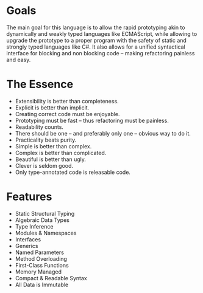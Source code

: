 # Goals
The main goal for this language is to allow the rapid prototyping akin to dynamically
and weakly typed languages like ECMAScript, while allowing to upgrade the prototype
to a proper program with the safety of static and strongly typed languages like C#.
It also allows for a unified syntactical interface for blocking and non blocking code
– making refactoring painless and easy.

# The Essence
* Extensibility is better than completeness.
* Explicit is better than implicit.
* Creating correct code must be enjoyable.
* Prototyping must be fast – thus refactoring must be painless.
* Readability counts.
* There should be one – and preferably only one – obvious way to do it.
* Practicality beats purity.
* Simple is better than complex.
* Complex is better than complicated.
* Beautiful is better than ugly.
* Clever is seldom good.
* Only type-annotated code is releasable code.

# Features
* Static Structural Typing
* Algebraic Data Types
* Type Inference
* Modules & Namespaces
* Interfaces
* Generics
* Named Parameters
* Method Overloading
* First-Class Functions
* Memory Managed
* Compact & Readable Syntax
* All Data is Immutable


